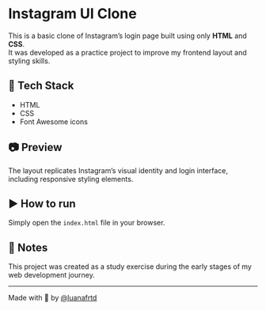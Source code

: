 # Instagram UI Clone

This is a basic clone of Instagram’s login page built using only **HTML** and **CSS**.  
It was developed as a practice project to improve my frontend layout and styling skills.

## 🧰 Tech Stack
- HTML
- CSS
- Font Awesome icons

## 📷 Preview
The layout replicates Instagram’s visual identity and login interface, including responsive styling elements.

## ▶️ How to run
Simply open the `index.html` file in your browser.

## 📌 Notes
This project was created as a study exercise during the early stages of my web development journey.

---

Made with 💙 by [@luanafrtd](https://github.com/luanafrtd)
